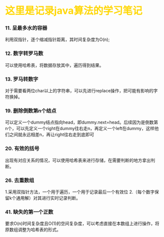 
# <font color='gold' size=6px>这里是记录java算法的学习笔记</font>

### 11. 呈最多水的容器
利用双指针，逐个缩减指针距离，其时间复杂度为O(n);

### 12. 数字转罗马数
可以使用哈希表，将数据存放其中，遍历得到结果。

### 13. 罗马转数字
对于需要看两位char以上的字符串，可以先进行replace操作，把可能有影响的字符换掉。

### 19. 删除倒数第n个结点
可以定义一个dummy结点指向head，即dummy.next=head。后续因为是倒数第n个，可以先定义一个right在dummy往右走n，再定义一个left在dummy，这样他们之间就永远相差n，再让right往右走到底即可

### 20. 有效的括号
出现有对应关系的情况，可以使用哈希表来进行存储，在需要判断的地方拿出判断。

### 26. 去重数组
1.采用双指针方法，一个用于遍历，一个用于记录最后一个有效位
2.（每个数字保留k个通用解）对其进行实时记录判断。

### 41. 缺失的第一个正数
要求O(n)时间复杂度且O(1)的空间复杂度，可以考虑直接在本数组上进行操作，将原数组调整为哈希表的形式。
